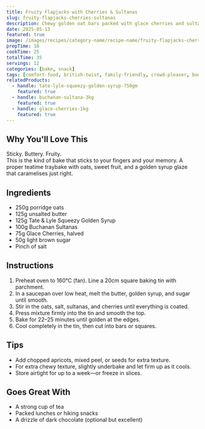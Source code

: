 ```yaml
---
title: Fruity Flapjacks with Cherries & Sultanas
slug: fruity-flapjacks-cherries-sultanas
description: Chewy golden oat bars packed with glace cherries and sultanas. Sticky, sweet, and perfect with a cup of tea or packed in a lunchbox.
date: 2025-05-13
featured: true
image: /images/recipes/category-name/recipe-name/fruity-flapjacks-cherries-sultanas.webp
prepTime: 10
cookTime: 25
totalTime: 35
servings: 12
categories: [bake, snack]
tags: [comfort-food, british-twist, family-friendly, crowd-pleaser, budget-friendly, difficulty-easy]
relatedProducts:
  - handle: tate-lyle-squeezy-golden-syrup-750gm
    featured: true
  - handle: buchanan-sultana-3kg
    featured: true
  - handle: glace-cherries-1kg
    featured: true
---
```


## Why You'll Love This

Sticky. Buttery. Fruity.  
This is the kind of bake that sticks to your fingers and your memory. A proper teatime traybake with oats, sweet fruit, and a golden syrup glaze that caramelises just right.

## Ingredients

- 250g porridge oats  
- 125g unsalted butter  
- 125g Tate & Lyle Squeezy Golden Syrup  
- 100g Buchanan Sultanas  
- 75g Glace Cherries, halved  
- 50g light brown sugar  
- Pinch of salt  

## Instructions

1. Preheat oven to 160°C (fan). Line a 20cm square baking tin with parchment.
2. In a saucepan over low heat, melt the butter, golden syrup, and sugar until smooth.
3. Stir in the oats, salt, sultanas, and cherries until everything is coated.
4. Press mixture firmly into the tin and smooth the top.
5. Bake for 22–25 minutes until golden at the edges.
6. Cool completely in the tin, then cut into bars or squares.

## Tips

- Add chopped apricots, mixed peel, or seeds for extra texture.  
- For extra chewy texture, slightly underbake and let firm up as it cools.  
- Store airtight for up to a week—or freeze in slices.

## Goes Great With

- A strong cup of tea  
- Packed lunches or hiking snacks  
- A drizzle of dark chocolate (optional but excellent)